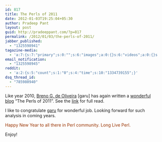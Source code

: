 ```yaml
---
id: 817
title: The Perls of 2011
date: 2012-01-03T19:25:04+05:30
author: Pradeep Pant
layout: post
guid: http://pradeeppant.com/?p=817
permalink: /2012/01/03/the-perls-of-2011/
jabber_published:
  - "1325598941"
tagazine-media:
  - 'a:7:{s:7:"primary";s:0:"";s:6:"images";a:0:{}s:6:"videos";a:0:{}s:11:"image_count";s:1:"0";s:6:"author";s:7:"1995146";s:7:"blog_id";s:7:"1919664";s:9:"mod_stamp";s:19:"2012-01-03 11:00:35";}'
email_notification:
  - "1325598945"
reddit:
  - 'a:2:{s:5:"count";s:1:"0";s:4:"time";s:10:"1334739155";}'
dsq_thread_id:
  - "785980940"
---
```

Like year 2010, [Breno G. de Oliveira](https://github.com/garu) [garu] has again written a [wonderful blog](http://onionstand.blogspot.com/2012/01/perls-of-2011.html) &#8220;The Perls of 2011&#8221;. See the [link](http://onionstand.blogspot.com/2012/01/perls-of-2011.html) for full read.

I like to congratulate [garu](https://github.com/garu) for wonderful job. Looking forward for such analysis in coming years.

<span style="color:#993300;">Happy New Year to all there in Perl community. Long Live Perl.</span>

Enjoy!